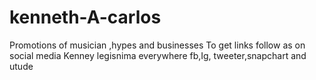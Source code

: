 # kenneth-A-carlos
Promotions of musician ,hypes and businesses
To get links follow as on social media Kenney legisnima everywhere fb,Ig, tweeter,snapchart and utude
